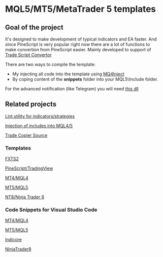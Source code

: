 # MQL5/MT5/MetaTrader 5 templates

## Goal of the project

It's designed to make development of typical indicators and EA faster. And since PineScript is very popular right now there are a lot of functions to make convertion from PineScript easier. Mainly developed to support of [Trade Script Convertor](https://convertor.profitrobots.com)

There are two ways to compile the template:

- My injecting all code into the template using [MQ4Inject](https://github.com/sibvic/MQ4Inject)
- By coping content of the **snippets** folder into your MQL5\Include folder.

For the advanced notification (like Telegram) you will need [this dll](https://github.com/sibvic/mt-notifications-lib)

## Related projects

[Lint utility for indicators/strategies](https://github.com/sibvic/fxlint)

[Injection of includes into MQL4/5](https://github.com/sibvic/MQ4Inject)

[Trade Copier Source](https://github.com/sibvic/trade_copier)

### Templates

[FXTS2](https://github.com/sibvic/fxts2-templates) 

[PineScript/TradingView](https://github.com/sibvic/pinescript-templates) 

[MT4/MQL4](https://github.com/sibvic/mq4-templates) 

[MT5/MQL5](https://github.com/sibvic/mq5-templates) 

[NT8/Ninja Trader 8](https://github.com/sibvic/nt8-templates)

### Code Snippets for Visual Studio Code

[MT4/MQL4](https://github.com/sibvic/vsc-mq4-snippets) 

[MT5/MQL5](https://github.com/sibvic/vsc-mq5-snippets) 

[Indicore](https://github.com/sibvic/vsc-indicore)

[NinjaTrader8](https://github.com/sibvic/vsc-nt8-snippets)
